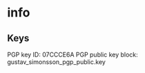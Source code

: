 info
====

Keys
------------

PGP key ID: 07CCCE6A
PGP public key block: gustav_simonsson_pgp_public.key
